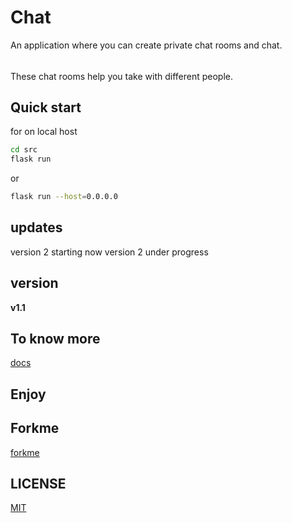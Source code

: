 # Chat
An application where you can create private chat rooms and chat.
######
These chat rooms help you take with different people.
## Quick start
for on local host
```bash
cd src
flask run
```
or
```bash
flask run --host=0.0.0.0
```
## updates
version 2 starting now
version 2 under progress
## version
**v1.1**
## To know more
[docs](https://github.com/vtarale/Chat/tree/main/docs)
## Enjoy
## Forkme
[forkme](https://github.com/vtarale/Chat)
## LICENSE
[MIT](https://github.com/vtarale/Chat/blob/main/LICENSE)
